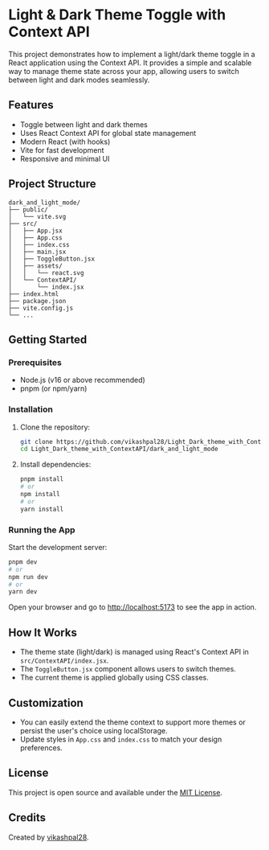 # Light & Dark Theme Toggle with Context API

This project demonstrates how to implement a light/dark theme toggle in a React application using the Context API. It provides a simple and scalable way to manage theme state across your app, allowing users to switch between light and dark modes seamlessly.

## Features

- Toggle between light and dark themes
- Uses React Context API for global state management
- Modern React (with hooks)
- Vite for fast development
- Responsive and minimal UI

## Project Structure

```
dark_and_light_mode/
├── public/
│   └── vite.svg
├── src/
│   ├── App.jsx
│   ├── App.css
│   ├── index.css
│   ├── main.jsx
│   ├── ToggleButton.jsx
│   ├── assets/
│   │   └── react.svg
│   └── ContextAPI/
│       └── index.jsx
├── index.html
├── package.json
├── vite.config.js
└── ...
```

## Getting Started

### Prerequisites

- Node.js (v16 or above recommended)
- pnpm (or npm/yarn)

### Installation

1. Clone the repository:
	```bash
	git clone https://github.com/vikashpal28/Light_Dark_theme_with_ContextAPI.git
	cd Light_Dark_theme_with_ContextAPI/dark_and_light_mode
	```
2. Install dependencies:
	```bash
	pnpm install
	# or
	npm install
	# or
	yarn install
	```

### Running the App

Start the development server:

```bash
pnpm dev
# or
npm run dev
# or
yarn dev
```

Open your browser and go to [http://localhost:5173](http://localhost:5173) to see the app in action.

## How It Works

- The theme state (light/dark) is managed using React's Context API in `src/ContextAPI/index.jsx`.
- The `ToggleButton.jsx` component allows users to switch themes.
- The current theme is applied globally using CSS classes.

## Customization

- You can easily extend the theme context to support more themes or persist the user's choice using localStorage.
- Update styles in `App.css` and `index.css` to match your design preferences.

## License

This project is open source and available under the [MIT License](LICENSE).

## Credits

Created by [vikashpal28](https://github.com/vikashpal28).
